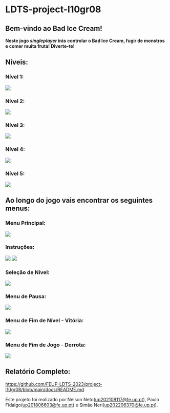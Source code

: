 # LDTS-project-l10gr08

## Bem-vindo ao Bad Ice Cream!
**Neste jogo _singleplayer_ irás controlar o Bad Ice Cream, fugir de monstros e comer muita fruta! Diverte-te!**

## Níveis:
### Nível 1:
<img src="docs/resources/Gameplay.gif"/>

### Nível 2:
<img src="docs/resources/Gameplay2.gif"/>

### Nível 3:
<img src="docs/resources/Gameplay3.gif"/>

### Nível 4:
<img src="docs/resources/Gameplay4.gif"/>

### Nível 5:
<img src="docs/resources/level5.gif"/>

## Ao longo do jogo vais encontrar os seguintes menus:
### Menu Principal:
<img src="docs/resources/MainMenu.png"/>

### Instruções:
<img src="docs/resources/Instructions1.png"/>
<img src="docs/resources/Instructions2.png"/>

### Seleção de Nível:
<img src="docs/resources/LevelSelect.png"/>

### Menu de Pausa:
<img src="docs/resources/Pause.png"/>

### Menu de Fim de Nível - Vitória:
<img src="docs/resources/LevelComplete.png"/>

### Menu de Fim de Jogo - Derrota:
<img src="docs/resources/GameOver.png"/>

## Relatório Completo:
https://github.com/FEUP-LDTS-2023/project-l10gr08/blob/main/docs/README.md

Este projeto foi realizado por Nelson Neto(up202108117@fe.up.pt), Paulo Fidalgo(up201806603@fe.up.pt) e Simão Neri(up202206370@fe.up.pt).
